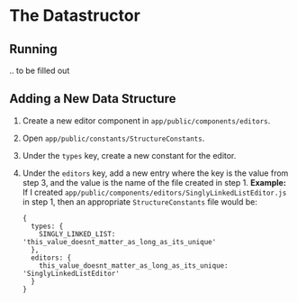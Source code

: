 # The Datastructor

## Running

.. to be filled out

## Adding a New Data Structure

1. Create a new editor component in `app/public/components/editors`.
2. Open `app/public/constants/StructureConstants`.
3. Under the `types` key, create a new constant for the editor.
4. Under the `editors` key, add a new entry where the key is the value from step 3, and the value is the name of the file created in step 1.  __Example:__ If I created `app/public/components/editors/SinglyLinkedListEditor.js` in step 1, then an appropriate `StructureConstants` file would be:

    ```
    {
      types: {
        SINGLY_LINKED_LIST: 'this_value_doesnt_matter_as_long_as_its_unique'
      },
      editors: {
        this_value_doesnt_matter_as_long_as_its_unique: 'SinglyLinkedListEditor'
      }
    }
    ```
